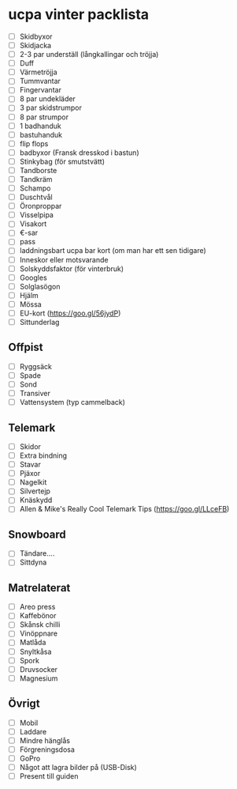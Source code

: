 # ucpa vinter packlista
* [ ] Skidbyxor
* [ ] Skidjacka
* [ ] 2-3 par underställ (långkallingar och tröjja)
* [ ] Duff
* [ ] Värmetröjja
* [ ] Tummvantar
* [ ] Fingervantar
* [ ] 8 par undekläder
* [ ] 3 par skidstrumpor
* [ ] 8 par strumpor
* [ ] 1 badhanduk
* [ ] bastuhanduk
* [ ] flip flops
* [ ] badbyxor (Fransk dresskod i bastun)
* [ ] Stinkybag (för smutstvätt)
* [ ] Tandborste
* [ ] Tandkräm
* [ ] Schampo
* [ ] Duschtvål
* [ ] Öronproppar
* [ ] Visselpipa
* [ ] Visakort
* [ ] €-sar
* [ ] pass
* [ ] laddningsbart ucpa bar kort (om man har ett sen tidigare)
* [ ] Inneskor eller motsvarande
* [ ] Solskyddsfaktor (för vinterbruk)
* [ ] Googles
* [ ] Solglasögon
* [ ] Hjälm
* [ ] Mössa
* [ ] EU-kort (https://goo.gl/56jydP)
* [ ] Sittunderlag

## Offpist
* [ ] Ryggsäck
* [ ] Spade
* [ ] Sond
* [ ] Transiver
* [ ] Vattensystem (typ cammelback)

## Telemark
* [ ] Skidor
 * [ ] Extra bindning
* [ ] Stavar
* [ ] Pjäxor
* [ ] Nagelkit
* [ ] Silvertejp
* [ ] Knäskydd
* [ ] Allen & Mike's Really Cool Telemark Tips (https://goo.gl/LLceFB)

## Snowboard
* [ ] Tändare....
* [ ] Sittdyna

## Matrelaterat
* [ ] Areo press
* [ ] Kaffebönor
* [ ] Skånsk chilli
* [ ] Vinöppnare
* [ ] Matlåda
* [ ] Snyltkåsa
* [ ] Spork
* [ ] Druvsocker
* [ ] Magnesium

## Övrigt
* [ ] Mobil
 * [ ] Laddare
* [ ] Mindre hänglås
* [ ] Förgreningsdosa
* [ ] GoPro
* [ ] Något att lagra bilder på (USB-Disk)
* [ ] Present till guiden
